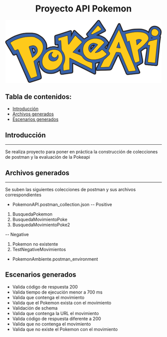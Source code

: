 <h1 align="center"> Proyecto API Pokemon </h1>
<p align="center"><img src="https://raw.githubusercontent.com/PokeAPI/media/master/logo/pokeapi.svg"/></p>

## Tabla de contenidos:

- [Introducción](#introduccion)
- [Archivos generados](#archivos-generados)
- [Escenarios generados](#escenarios-generados)

<a name="introduccion"></a>
## Introducción
---
Se realiza proyecto para poner en práctica la construcción de colecciones de postman y la evaluación de la Pokeapi

## Archivos generados
---
Se suben las siguientes colecciones de postman y sus archivos correspondientes
- PokemonAPI.postman_collection.json
-- Positive
1. BusquedaPokemon
2. BusquedaMovimientoPoke
3. BusquedaMovimientoPoke2

-- Negative
1. Pokemon no existente
2. TestNegativeMovimientos

- PokemonAmbiente.postman_environment

## Escenarios generados
- Valida código de respuesta 200
- Valida tiempo de ejecución menor a 700 ms
- Valida que contenga el movimiento
- Valida que el Pokemon exista con el movimiento
- Validación de schema
- Valida que contenga la URL el movimiento
- Valida código de respuesta diferente a 200
- Valida que no contenga el movimiento
- Valida que no existe el Pokemon con el movimiento

